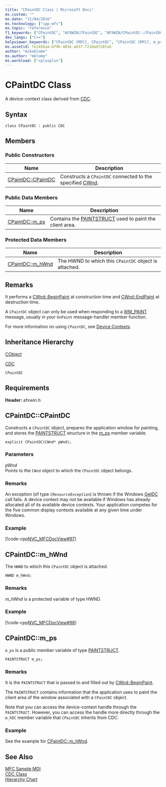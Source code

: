 ```yaml
---
title: "CPaintDC Class | Microsoft Docs"
ms.custom: ""
ms.date: "11/04/2016"
ms.technology: ["cpp-mfc"]
ms.topic: "reference"
f1_keywords: ["CPaintDC", "AFXWIN/CPaintDC", "AFXWIN/CPaintDC::CPaintDC", "AFXWIN/CPaintDC::m_ps", "AFXWIN/CPaintDC::m_hWnd"]
dev_langs: ["C++"]
helpviewer_keywords: ["CPaintDC [MFC], CPaintDC", "CPaintDC [MFC], m_ps", "CPaintDC [MFC], m_hWnd"]
ms.assetid: 7e245baa-bf9b-403e-a637-7218adf28fab
author: "mikeblome"
ms.author: "mblome"
ms.workload: ["cplusplus"]
---
```

# CPaintDC Class

A device-context class derived from [CDC](../../mfc/reference/cdc-class.md).

## Syntax

```
class CPaintDC : public CDC
```

## Members

### Public Constructors

|Name|Description|
|----------|-----------------|
|[CPaintDC::CPaintDC](#cpaintdc)|Constructs a `CPaintDC` connected to the specified [CWnd](../../mfc/reference/cwnd-class.md).|

### Public Data Members

|Name|Description|
|----------|-----------------|
|[CPaintDC::m_ps](#m_ps)|Contains the [PAINTSTRUCT](../../mfc/reference/paintstruct-structure.md) used to paint the client area.|

### Protected Data Members

|Name|Description|
|----------|-----------------|
|[CPaintDC::m_hWnd](#m_hwnd)|The HWND to which this `CPaintDC` object is attached.|

## Remarks

It performs a [CWnd::BeginPaint](../../mfc/reference/cwnd-class.md#beginpaint) at construction time and [CWnd::EndPaint](../../mfc/reference/cwnd-class.md#endpaint) at destruction time.

A `CPaintDC` object can only be used when responding to a [WM_PAINT](/windows/desktop/gdi/wm-paint) message, usually in your `OnPaint` message-handler member function.

For more information on using `CPaintDC`, see [Device Contexts](../../mfc/device-contexts.md).

## Inheritance Hierarchy

[CObject](../../mfc/reference/cobject-class.md)

[CDC](../../mfc/reference/cdc-class.md)

`CPaintDC`

## Requirements

**Header:** afxwin.h

##  <a name="cpaintdc"></a>  CPaintDC::CPaintDC

Constructs a `CPaintDC` object, prepares the application window for painting, and stores the [PAINTSTRUCT](../../mfc/reference/paintstruct-structure.md) structure in the [m_ps](#m_ps) member variable.

```
explicit CPaintDC(CWnd* pWnd);
```

### Parameters

*pWnd*<br/>
Points to the `CWnd` object to which the `CPaintDC` object belongs.

### Remarks

An exception (of type `CResourceException`) is thrown if the Windows [GetDC](/windows/desktop/api/winuser/nf-winuser-getdc) call fails. A device context may not be available if Windows has already allocated all of its available device contexts. Your application competes for the five common display contexts available at any given time under Windows.

### Example

[!code-cpp[NVC_MFCDocView#97](../../mfc/codesnippet/cpp/cpaintdc-class_1.cpp)]

##  <a name="m_hwnd"></a>  CPaintDC::m_hWnd

The `HWND` to which this `CPaintDC` object is attached.

```
HWND m_hWnd;
```

### Remarks

*m_hWnd* is a protected variable of type HWND.

### Example

[!code-cpp[NVC_MFCDocView#98](../../mfc/codesnippet/cpp/cpaintdc-class_2.cpp)]

##  <a name="m_ps"></a>  CPaintDC::m_ps

`m_ps` is a public member variable of type [PAINTSTRUCT](../../mfc/reference/paintstruct-structure.md).

```
PAINTSTRUCT m_ps;
```

### Remarks

It is the `PAINTSTRUCT` that is passed to and filled out by [CWnd::BeginPaint](../../mfc/reference/cwnd-class.md#beginpaint).

The `PAINTSTRUCT` contains information that the application uses to paint the client area of the window associated with a `CPaintDC` object.

Note that you can access the device-context handle through the `PAINTSTRUCT`. However, you can access the handle more directly through the `m_hDC` member variable that `CPaintDC` inherits from CDC.

### Example

  See the example for [CPaintDC::m_hWnd](#m_hwnd).

## See Also

[MFC Sample MDI](../../visual-cpp-samples.md)<br/>
[CDC Class](../../mfc/reference/cdc-class.md)<br/>
[Hierarchy Chart](../../mfc/hierarchy-chart.md)

